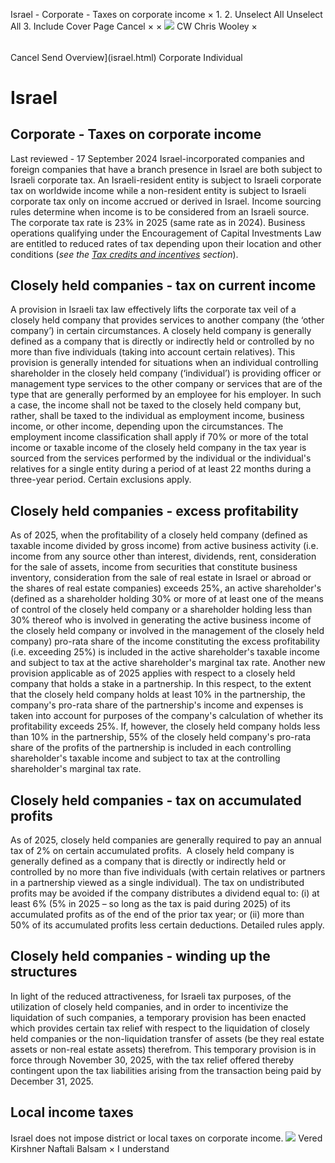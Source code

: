 Israel - Corporate - Taxes on corporate income
×
1.
2.
Unselect All
Unselect All
3.
Include Cover Page
Cancel
×
×
![](-/media/world-wide-tax-summaries/attachments/global---chris-wooley.ashx%3Frev=ac5e5f3223b34096b1afc2a6009c7320&revision=ac5e5f32-23b3-4096-b1af-c2a6009c7320&hash=859B7ADC84DC2CBEC9760E9E6EE7DE6D0A8BFCDF)
CW
Chris Wooley
×
######
Cancel
Send
Overview](israel.html)
Corporate
Individual
# Israel
## Corporate - Taxes on corporate income
Last reviewed - 17 September 2024
Israel-incorporated companies and foreign companies that have a branch presence in Israel are both subject to Israeli corporate tax. An Israeli-resident entity is subject to Israeli corporate tax on worldwide income while a non-resident entity is subject to Israeli corporate tax only on income accrued or derived in Israel. Income sourcing rules determine when income is to be considered from an Israeli source.
The corporate tax rate is 23% in 2025 (same rate as in 2024).
Business operations qualifying under the Encouragement of Capital Investments Law are entitled to reduced rates of tax depending upon their location and other conditions (*see the [Tax credits and incentives](israel/corporate/tax-credits-and-incentives.html) section*).
## Closely held companies - tax on current income
A provision in Israeli tax law effectively lifts the corporate tax veil of a closely held company that provides services to another company (the ‘other company’) in certain circumstances. A closely held company is generally defined as a company that is directly or indirectly held or controlled by no more than five individuals (taking into account certain relatives). This provision is generally intended for situations when an individual controlling shareholder in the closely held company (‘individual’) is providing officer or management type services to the other company or services that are of the type that are generally performed by an employee for his employer. In such a case, the income shall not be taxed to the closely held company but, rather, shall be taxed to the individual as employment income, business income, or other income, depending upon the circumstances. The employment income classification shall apply if 70% or more of the total income or taxable income of the closely held company in the tax year is sourced from the services performed by the individual or the individual's relatives for a single entity during a period of at least 22 months during a three-year period. Certain exclusions apply.
## Closely held companies - excess profitability
As of 2025, when the profitability of a closely held company (defined as taxable income divided by gross income) from active business activity (i.e. income from any source other than interest, dividends, rent, consideration for the sale of assets, income from securities that constitute business inventory, consideration from the sale of real estate in Israel or abroad or the shares of real estate companies) exceeds 25%, an active shareholder's (defined as a shareholder holding 30% or more of at least one of the means of control of the closely held company or a shareholder holding less than 30% thereof who is involved in generating the active business income of the closely held company or involved in the management of the closely held company) pro-rata share of the income constituting the excess profitability (i.e. exceeding 25%) is included in the active shareholder's taxable income and subject to tax at the active shareholder's marginal tax rate.
Another new provision applicable as of 2025 applies with respect to a closely held company that holds a stake in a partnership. In this respect, to the extent that the closely held company holds at least 10% in the partnership, the company's pro-rata share of the partnership's income and expenses is taken into account for purposes of the company's calculation of whether its profitability exceeds 25%. If, however, the closely held company holds less than 10% in the partnership, 55% of the closely held company's pro-rata share of the profits of the partnership is included in each controlling shareholder's taxable income and subject to tax at the controlling shareholder's marginal tax rate.
## Closely held companies - tax on accumulated profits
As of 2025, closely held companies are generally required to pay an annual tax of 2% on certain accumulated profits.  A closely held company is generally defined as a company that is directly or indirectly held or controlled by no more than five individuals (with certain relatives or partners in a partnership viewed as a single individual). The tax on undistributed profits may be avoided if the company distributes a dividend equal to: (i) at least 6% (5% in 2025 – so long as the tax is paid during 2025) of its accumulated profits as of the end of the prior tax year; or (ii) more than 50% of its accumulated profits less certain deductions. Detailed rules apply.
## Closely held companies - winding up the structures
In light of the reduced attractiveness, for Israeli tax purposes, of the utilization of closely held companies, and in order to incentivize the liquidation of such companies, a temporary provision has been enacted which provides certain tax relief with respect to the liquidation of closely held companies or the non-liquidation transfer of assets (be they real estate assets or non-real estate assets) therefrom. This temporary provision is in force through November 30, 2025, with the tax relief offered thereby contingent upon the tax liabilities arising from the transaction being paid by December 31, 2025.
## Local income taxes
Israel does not impose district or local taxes on corporate income.
![](-/media/world-wide-tax-summaries/attachments/israel---vered_kirshner.ashx%3Frev=2fde9ae84e5a47b8a190e22d9bce9b43&revision=2fde9ae8-4e5a-47b8-a190-e22d9bce9b43&hash=3131FA2D5181FE54770AE6EE88F0AA9E8EFC7F3D)
Vered Kirshner
Naftali Balsam
×
I understand